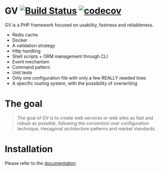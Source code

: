 # GV [![Build Status](https://travis-ci.org/veraguido/gv.svg?branch=master)](https://travis-ci.org/veraguido/gv) [![codecov](https://codecov.io/gh/veraguido/gv/branch/master/graph/badge.svg)](https://codecov.io/gh/veraguido/gv)

GV is a PHP framework focused on usability, fastness and reliableness.

  - Redis cache
  - Docker
  - A validation strategy
  - Http handling
  - Shell scripts + ORM management through CLI
  - Event mechanism
  - Command pattern
  - Unit tests
  - Only one configuration file with only a few REALLY needed lines
  - A specific routing system, with the possibility of overwriting

# The goal

> The goal of GV is to create web services or web sites
> as fast and robust as possible, following the
> convention over configuration technique, Hexagonal architecture patterns and market standards.

# Installation

Please refer to the [documentation](https://veraguido.github.io/gv-documentation/)

